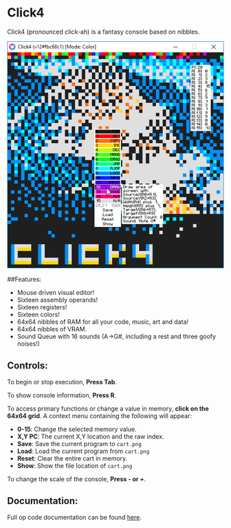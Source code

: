 # Click4	

Click4 (pronounced click-ah) is a fantasy console based on nibbles.

![Screenshot](dev/ss.png)

##Features:

* Mouse driven visual editor!
* Sixteen assembly operands!
* Sixteen registers!
* Sixteen colors!
* 64x64 nibbles of RAM for all your code, music, art and data!
* 64x64 nibbles of VRAM.
* Sound Queue with 16 sounds (A&rarr;G#, including a rest and three goofy noises!)

## Controls:

To begin or stop execution, **Press Tab**.

To show console information, **Press R**.

To access primary functions or change a value in memory, **click on the 64x64 grid**. A context menu containing the following will appear:

* **0-15**: Change the selected memory value.
* **X,Y  PC**: The current X,Y location and the raw index.
* **Save**: Save the current program to `cart.png`
* **Load**: Load the current program from `cart.png`
* **Reset**: Clear the entire cart in memory.
* **Show**: Show the file location of `cart.png`

To change the scale of the console, **Press - or +**.

## Documentation:

Full op code documentation can be found [here](docs.md).